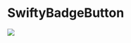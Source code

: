# SwiftyBadgeButton
<a href="https://travis-ci.org/raphaelcruzeiro/SwiftyBadgeButton?branch=master"><img src="https://travis-ci.org/raphaelcruzeiro/SwiftyBadgeButton.svg?branch=master" /></a>
